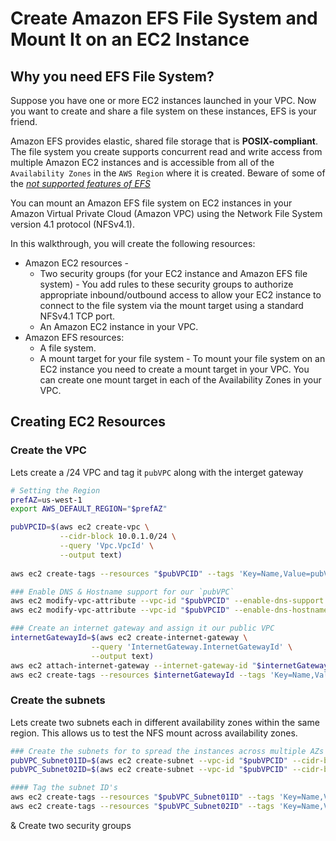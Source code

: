 # Create Amazon EFS File System and Mount It on an EC2 Instance

## Why you need EFS File System?
Suppose you have one or more EC2 instances launched in your VPC. Now you want to create and share a file system on these instances, EFS is your friend.

Amazon EFS provides elastic, shared file storage that is **POSIX-compliant**. The file system you create supports concurrent read and write access from multiple Amazon EC2 instances and is accessible from all of the `Availability Zones` in the `AWS Region` where it is created. Beware of some of the _[not supported features of EFS](http://docs.aws.amazon.com/efs/latest/ug/nfs4-unsupported-features.html)_

You can mount an Amazon EFS file system on EC2 instances in your Amazon Virtual Private Cloud (Amazon VPC) using the Network File System version 4.1 protocol (NFSv4.1).

In this walkthrough, you will create the following resources:
 - Amazon EC2 resources - 
   - Two security groups (for your EC2 instance and Amazon EFS file system) - You add rules to these security groups to authorize appropriate inbound/outbound access to allow your EC2 instance to connect to the file system via the mount target using a standard NFSv4.1 TCP port.
   - An Amazon EC2 instance in your VPC.
 - Amazon EFS resources:
   - A file system.
   - A mount target for your file system - To mount your file system on an EC2 instance you need to create a mount target in your VPC. You can create one mount target in each of the Availability Zones in your VPC. 
## Creating EC2 Resources

### Create the VPC
Lets create a /24 VPC and tag it `pubVPC` along with the interget gateway

```sh
# Setting the Region
prefAZ=us-west-1
export AWS_DEFAULT_REGION="$prefAZ"

pubVPCID=$(aws ec2 create-vpc \
           --cidr-block 10.0.1.0/24 \
           --query 'Vpc.VpcId' \
           --output text)
           
aws ec2 create-tags --resources "$pubVPCID" --tags 'Key=Name,Value=pubVPC'

### Enable DNS & Hostname support for our `pubVPC`
aws ec2 modify-vpc-attribute --vpc-id "$pubVPCID" --enable-dns-support "{\"Value\":true}"
aws ec2 modify-vpc-attribute --vpc-id "$pubVPCID" --enable-dns-hostnames "{\"Value\":true}"

### Create an internet gateway and assign it our public VPC
internetGatewayId=$(aws ec2 create-internet-gateway \
                  --query 'InternetGateway.InternetGatewayId' \
                  --output text)
aws ec2 attach-internet-gateway --internet-gateway-id "$internetGatewayId" --vpc-id "$pubVPCID"
aws ec2 create-tags --resources $internetGatewayId --tags 'Key=Name,Value=pubVPC-Internet-Gateway'
```

### Create the subnets
Lets create two subnets each in different availability zones within the same region. This allows us to test the NFS mount across availability zones.
```sh
### Create the subnets for to spread the instances across multiple AZs
pubVPC_Subnet01ID=$(aws ec2 create-subnet --vpc-id "$pubVPCID" --cidr-block 10.0.1.0/25 --availability-zone us-east-1a --query 'Subnet.SubnetId' --output text)
pubVPC_Subnet02ID=$(aws ec2 create-subnet --vpc-id "$pubVPCID" --cidr-block 10.0.1.128/25 --availability-zone us-east-1b --query 'Subnet.SubnetId' --output text)

#### Tag the subnet ID's
aws ec2 create-tags --resources "$pubVPC_Subnet01ID" --tags 'Key=Name,Value=pubVPC_Subnet01-east-1a'
aws ec2 create-tags --resources "$pubVPC_Subnet02ID" --tags 'Key=Name,Value=pubVPC_Subnet02-east-1b'
```
& Create two security groups
